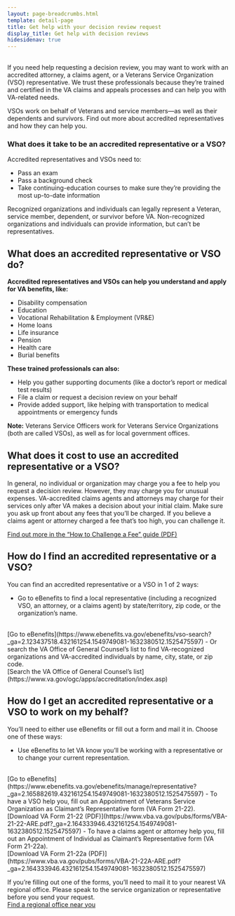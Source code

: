 ```yaml
---
layout: page-breadcrumbs.html
template: detail-page
title: Get help with your decision review request
display_title: Get help with decision reviews
hidesidenav: true
---
```

<br>
<div itemprop="description" class="va-introtext">
If you need help requesting a decision review, you may want to work with an accredited attorney, a claims agent, or a Veterans Service Organization (VSO) representative. We trust these professionals because they’re trained and certified in the VA claims and appeals processes and can help you with VA-related needs.

VSOs work on behalf of Veterans and service members—as well as their dependents and survivors. Find out more about accredited representatives and how they can help you.
</div>

<div class="feature" markdown="0">

### What does it take to be an accredited representative or a VSO?

Accredited representatives and VSOs need to:
- Pass an exam
- Pass a background check
- Take continuing-education courses to make sure they’re providing the most up-to-date information

Recognized organizations and individuals can legally represent a Veteran, service member, dependent, or survivor before VA. Non-recognized organizations and individuals can provide information, but can’t be representatives.
</div>

## What does an accredited representative or VSO do?
**Accredited representatives and VSOs can help you understand and apply for VA benefits, like:**
- Disability compensation
- Education
- Vocational Rehabilitation & Employment (VR&E)
- Home loans
- Life insurance
- Pension
- Health care
- Burial benefits

**These trained professionals can also:**
- Help you gather supporting documents (like a doctor’s report or medical test results)
- File a claim or request a decision review on your behalf
- Provide added support, like helping with transportation to medical appointments or emergency funds

**Note:** Veterans Service Officers work for Veterans Service Organizations (both are
called VSOs), as well as for local government offices.

## What does it cost to use an accredited representative or a VSO?

In general, no individual or organization may charge you a fee to help you request a decision review. However, they may charge you for unusual expenses. VA-accredited claims agents and attorneys may charge for their services only after VA makes a decision about your initial claim. Make sure you ask up front about any fees that you’ll be charged. If you believe a claims agent or attorney charged a fee that’s too high, you can challenge it.
<br>

[Find out more in the “How to Challenge a Fee” guide (PDF)](https://www.va.gov/OGC/docs/Accred/HowtoChallengeaFee.pdf)

## How do I find an accredited representative or a VSO?

You can find an accredited representative or a VSO in 1 of 2 ways:
- Go to eBenefits to find a local representative (including a recognized VSO, an attorney, or a claims agent) by state/territory, zip code, or the organization’s name.
<br>
[Go to eBenefits](https://www.ebenefits.va.gov/ebenefits/vso-search?_ga=2.123437518.432161254.1549749081-1632380512.1525475597)
- Or search the VA Office of General Counsel’s list to find VA-recognized organizations and VA-accredited individuals by name, city, state, or zip code.
<br>
[Search the VA Office of General Counsel’s list](https://www.va.gov/ogc/apps/accreditation/index.asp)

## How do I get an accredited representative or a VSO to work on my behalf?

You’ll need to either use eBenefits or fill out a form and mail it in.
Choose one of these ways:
- Use eBenefits to let VA know you’ll be working with a representative or to change your current representation.
<br>
[Go to eBenefits](https://www.ebenefits.va.gov/ebenefits/manage/representative?_ga=2.165882619.432161254.1549749081-1632380512.1525475597)
- To have a VSO help you, fill out an Appointment of Veterans Service Organization as Claimant’s Representative form (VA Form 21-22). <br>
[Download VA Form 21-22 (PDF)](https://www.vba.va.gov/pubs/forms/VBA-21-22-ARE.pdf?_ga=2.164333946.432161254.1549749081-1632380512.1525475597)
- To have a claims agent or attorney help you, fill out an Appointment of Individual as Claimant’s Representative form (VA Form 21-22a).
<br>
[Download VA Form 21-22a (PDF)](https://www.vba.va.gov/pubs/forms/VBA-21-22A-ARE.pdf?_ga=2.164333946.432161254.1549749081-1632380512.1525475597)

If you’re filling out one of the forms, you’ll need to mail it to your nearest VA regional office. Please speak to the service organization or representative before you send your request.
<br>
[Find a regional office near you](/find-locations/)

